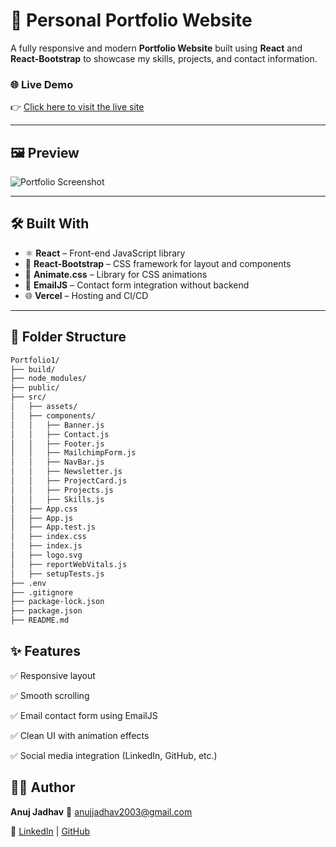 # 🚀 Personal Portfolio Website

A fully responsive and modern **Portfolio Website** built using **React** and **React-Bootstrap** to showcase my skills, projects, and contact information.

### 🌐 Live Demo
👉 [Click here to visit the live site](https://portfolio-b5lmvw1c4-anujs-projects-5a26abb1.vercel.app/)

---

## 🖼️ Preview

![Portfolio Screenshot](https://user-images.githubusercontent.com/50160672/174933373-1ba6cadf-1c9a-48c3-aa58-984d0bd62d82.png)

---

## 🛠️ Built With

- ⚛️ **React** – Front-end JavaScript library
- 🎨 **React-Bootstrap** – CSS framework for layout and components
- 💫 **Animate.css** – Library for CSS animations
- 📧 **EmailJS** – Contact form integration without backend
- 🌐 **Vercel** – Hosting and CI/CD

---

## 📁 Folder Structure

```bash
Portfolio1/
├── build/
├── node_modules/
├── public/
├── src/
│   ├── assets/
│   ├── components/
│   │   ├── Banner.js
│   │   ├── Contact.js
│   │   ├── Footer.js
│   │   ├── MailchimpForm.js
│   │   ├── NavBar.js
│   │   ├── Newsletter.js
│   │   ├── ProjectCard.js
│   │   ├── Projects.js
│   │   ├── Skills.js
│   ├── App.css
│   ├── App.js
│   ├── App.test.js
│   ├── index.css
│   ├── index.js
│   ├── logo.svg
│   ├── reportWebVitals.js
│   ├── setupTests.js
├── .env
├── .gitignore
├── package-lock.json
├── package.json
├── README.md

```
## ✨ Features
✅ Responsive layout

✅ Smooth scrolling

✅ Email contact form using EmailJS

✅ Clean UI with animation effects

✅ Social media integration (LinkedIn, GitHub, etc.)

## 🧑‍💻 Author
**Anuj Jadhav**
📧 anujjadhav2003@gmail.com

🔗 [LinkedIn](https://www.linkedin.com/in/anuj-jadhav-44202422a) | [GitHub](https://github.com/aj-024)


